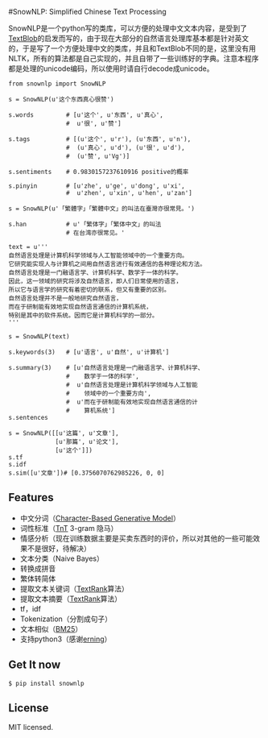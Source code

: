 #SnowNLP: Simplified Chinese Text Processing

SnowNLP是一个python写的类库，可以方便的处理中文文本内容，是受到了[TextBlob](https://github.com/sloria/TextBlob)的启发而写的，由于现在大部分的自然语言处理库基本都是针对英文的，于是写了一个方便处理中文的类库，并且和TextBlob不同的是，这里没有用NLTK，所有的算法都是自己实现的，并且自带了一些训练好的字典。注意本程序都是处理的unicode编码，所以使用时请自行decode成unicode。

~~~~{python}
from snownlp import SnowNLP

s = SnowNLP(u'这个东西真心很赞')

s.words         # [u'这个', u'东西', u'真心',
                #  u'很', u'赞']

s.tags          # [(u'这个', u'r'), (u'东西', u'n'),
                #  (u'真心', u'd'), (u'很', u'd'),
                #  (u'赞', u'Vg')]

s.sentiments    # 0.9830157237610916 positive的概率

s.pinyin        # [u'zhe', u'ge', u'dong', u'xi',
                #  u'zhen', u'xin', u'hen', u'zan']

s = SnowNLP(u'「繁體字」「繁體中文」的叫法在臺灣亦很常見。')

s.han           # u'「繁体字」「繁体中文」的叫法
                # 在台湾亦很常见。'

text = u'''
自然语言处理是计算机科学领域与人工智能领域中的一个重要方向。
它研究能实现人与计算机之间用自然语言进行有效通信的各种理论和方法。
自然语言处理是一门融语言学、计算机科学、数学于一体的科学。
因此，这一领域的研究将涉及自然语言，即人们日常使用的语言，
所以它与语言学的研究有着密切的联系，但又有重要的区别。
自然语言处理并不是一般地研究自然语言，
而在于研制能有效地实现自然语言通信的计算机系统，
特别是其中的软件系统。因而它是计算机科学的一部分。
'''

s = SnowNLP(text)

s.keywords(3)	# [u'语言', u'自然', u'计算机']

s.summary(3)	# [u'自然语言处理是一门融语言学、计算机科学、
				#	 数学于一体的科学',
				#  u'自然语言处理是计算机科学领域与人工智能
				#	 领域中的一个重要方向',
                #  u'而在于研制能有效地实现自然语言通信的计
                #    算机系统']
s.sentences

s = SnowNLP([[u'这篇', u'文章'],
             [u'那篇', u'论文'],
             [u'这个']])
s.tf
s.idf
s.sim([u'文章'])# [0.3756070762985226, 0, 0]
~~~~

## Features

* 中文分词（[Character-Based Generative Model](http://aclweb.org/anthology//Y/Y09/Y09-2047.pdf)）
* 词性标准（[TnT](http://aclweb.org/anthology//A/A00/A00-1031.pdf) 3-gram 隐马）
* 情感分析（现在训练数据主要是买卖东西时的评价，所以对其他的一些可能效果不是很好，待解决）
* 文本分类（Naive Bayes）
* 转换成拼音
* 繁体转简体
* 提取文本关键词（[TextRank](http://acl.ldc.upenn.edu/acl2004/emnlp/pdf/Mihalcea.pdf)算法）
* 提取文本摘要（[TextRank](http://acl.ldc.upenn.edu/acl2004/emnlp/pdf/Mihalcea.pdf)算法）
* tf，idf
* Tokenization（分割成句子）
* 文本相似（[BM25](http://en.wikipedia.org/wiki/Okapi_BM25)）
* 支持python3（感谢[erning](https://github.com/erning)）

## Get It now

~~~~
$ pip install snownlp
~~~~

## License

MIT licensed.
